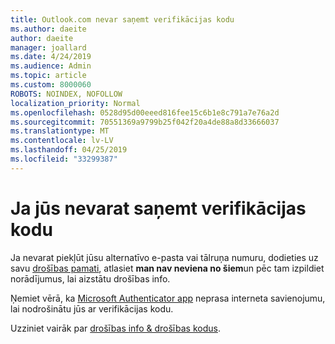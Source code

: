 ```yaml
---
title: Outlook.com nevar saņemt verifikācijas kodu
ms.author: daeite
author: daeite
manager: joallard
ms.date: 4/24/2019
ms.audience: Admin
ms.topic: article
ms.custom: 8000060
ROBOTS: NOINDEX, NOFOLLOW
localization_priority: Normal
ms.openlocfilehash: 0528d95d00eeed816fee15c6b1e8c791a7e76a2d
ms.sourcegitcommit: 70551369a9799b25f042f20a4de88a8d33666037
ms.translationtype: MT
ms.contentlocale: lv-LV
ms.lasthandoff: 04/25/2019
ms.locfileid: "33299387"
---
```

# <a name="if-you-cant-get-verification-codes"></a>Ja jūs nevarat saņemt verifikācijas kodu

Ja nevarat piekļūt jūsu alternatīvo e-pasta vai tālruņa numuru, dodieties uz savu [drošības pamati](https://account.microsoft.com/security), atlasiet **man nav neviena no šiem**un pēc tam izpildiet norādījumus, lai aizstātu drošības info.

Ņemiet vērā, ka [Microsoft Authenticator app](https://go.microsoft.com/fwlink/?linkid=2016117) neprasa interneta savienojumu, lai nodrošinātu jūs ar verifikācijas kodu.

Uzziniet vairāk par [drošības info & drošības kodus](https://support.microsoft.com/help/12428/).
